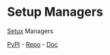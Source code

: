 # Setup Managers

[Setux] Managers

[PyPI] - [Repo] - [Doc]


[PyPI]: https://pypi.org/project/setux_managers
[Repo]: https://bitbucket.org/dugres/setux_managers
[Doc]: https://setux-managers.readthedocs.io/en/latest
[Setux]: https://setux.readthedocs.io/en/latest
